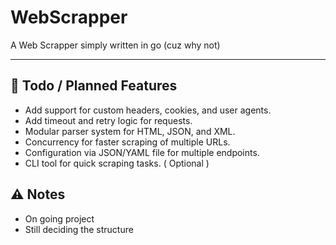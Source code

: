 # WebScrapper

A Web Scrapper simply written in go (cuz why not)

---
## 📝 Todo / Planned Features

- Add support for custom headers, cookies, and user agents.
- Add timeout and retry logic for requests.
- Modular parser system for HTML, JSON, and XML.
- Concurrency for faster scraping of multiple URLs.
- Configuration via JSON/YAML file for multiple endpoints.
- CLI tool for quick scraping tasks. ( Optional )

## ⚠️ Notes

- On going project
- Still deciding the structure

